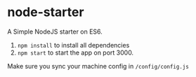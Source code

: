 # node-starter
A Simple NodeJS starter on ES6.

1. `npm install` to install all dependencies
2. `npm start` to start the app on port 3000.

Make sure you sync your machine config in `/config/config.js`
